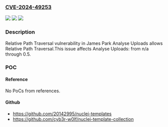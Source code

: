 ### [CVE-2024-49253](https://cve.mitre.org/cgi-bin/cvename.cgi?name=CVE-2024-49253)
![](https://img.shields.io/static/v1?label=Product&message=Analyse%20Uploads&color=blue)
![](https://img.shields.io/static/v1?label=Version&message=n%2Fa%3C%3D%200.5%20&color=brighgreen)
![](https://img.shields.io/static/v1?label=Vulnerability&message=CWE-23%3A%20Relative%20Path%20Traversal&color=brighgreen)

### Description

Relative Path Traversal vulnerability in James Park Analyse Uploads allows Relative Path Traversal.This issue affects Analyse Uploads: from n/a through 0.5.

### POC

#### Reference
No PoCs from references.

#### Github
- https://github.com/20142995/nuclei-templates
- https://github.com/cyb3r-w0lf/nuclei-template-collection

